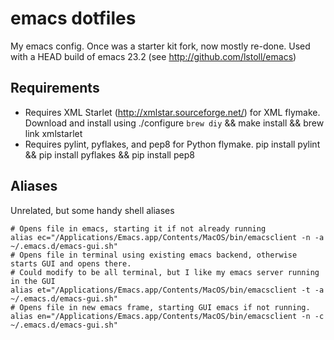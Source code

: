 # emacs dotfiles
My emacs config. Once was a starter kit fork, now mostly re-done. Used with a HEAD build of 
emacs 23.2 (see http://github.com/lstoll/emacs)

## Requirements
- Requires XML Starlet (http://xmlstar.sourceforge.net/) for XML flymake.
  Download and install using ./configure `brew diy` && make install && brew link xmlstarlet
- Requires pylint, pyflakes, and pep8 for Python flymake.
  pip install pylint && pip install pyflakes && pip install pep8

## Aliases
Unrelated, but some handy shell aliases

    # Opens file in emacs, starting it if not already running
    alias ec="/Applications/Emacs.app/Contents/MacOS/bin/emacsclient -n -a ~/.emacs.d/emacs-gui.sh"
    # Opens file in terminal using existing emacs backend, otherwise starts GUI and opens there.
    # Could modify to be all terminal, but I like my emacs server running in the GUI
    alias et="/Applications/Emacs.app/Contents/MacOS/bin/emacsclient -t -a ~/.emacs.d/emacs-gui.sh"
    # Opens file in new emacs frame, starting GUI emacs if not running.
    alias en="/Applications/Emacs.app/Contents/MacOS/bin/emacsclient -n -c ~/.emacs.d/emacs-gui.sh"
